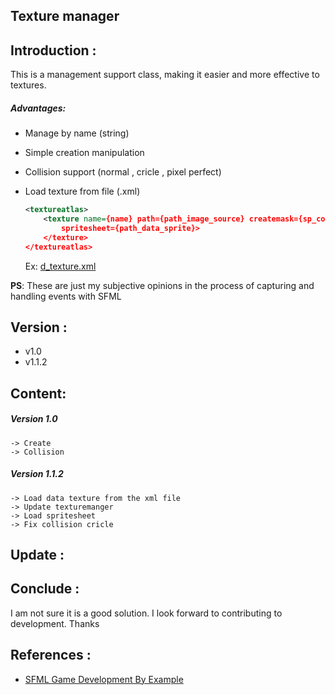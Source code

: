 ## Texture manager 

## Introduction :

This is a management support class, making it easier and more effective to textures.

##### Advantages:

- Manage by name (string)

- Simple creation manipulation

- Collision support (normal , cricle , pixel perfect)

- Load texture from file (.xml) <br>
	```xml 
	<textureatlas>
		<texture name={name} path={path_image_source} createmask={sp_collision_perfect} 
			spritesheet={path_data_sprite}>
		</texture>
	</textureatlas>
	```
	Ex: [d_texture.xml](TextureManager/TextureManager/assets/d_texture.xml)<br>

**PS**: These are just my subjective opinions in the process of capturing and handling events with SFML
## Version :
+ v1.0 
+ v1.1.2
## Content:
##### Version 1.0
	-> Create
	-> Collision

##### Version 1.1.2
	-> Load data texture from the xml file
	-> Update texturemanger
	-> Load spritesheet
	-> Fix collision cricle 

## Update : 

## Conclude :
I am not sure it is a good solution. I look forward to contributing to development. Thanks

## References :
- [SFML Game Development By Example](https://www.amazon.com/SFML-Development-Example-Raimondas-Pupius/dp/1785287346)



